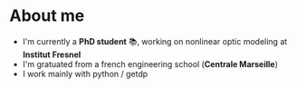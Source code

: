 # About me


- I'm currently a **PhD student** 📚, working on nonlinear optic modeling at **Institut Fresnel**
- I'm gratuated from a french engineering school (**Centrale Marseille**)
- I work mainly with python / getdp
